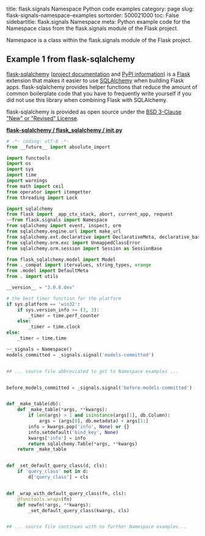 title: flask.signals Namespace Python code examples
category: page
slug: flask-signals-namespace-examples
sortorder: 500021000
toc: False
sidebartitle: flask.signals Namespace
meta: Python example code for the Namespace class from the flask.signals module of the Flask project.


Namespace is a class within the flask.signals module of the Flask project.


## Example 1 from flask-sqlalchemy
[flask-sqlalchemy](https://github.com/pallets/flask-sqlalchemy)
([project documentation](https://flask-sqlalchemy.palletsprojects.com/en/2.x/)
and
[PyPI information](https://pypi.org/project/Flask-SQLAlchemy/)) is a
[Flask](/flask.html) extension that makes it easier to use
[SQLAlchemy](/sqlalchemy.html) when building Flask apps. flask-sqlalchemy
provides helper functions that reduce the amount of common boilerplate
code that you have to frequently write yourself if you did not use this
library when combining Flask with SQLAlchemy.

flask-sqlalchemy is provided as open source under the
[BSD 3-Clause "New" or "Revised" License](https://github.com/pallets/flask-sqlalchemy/blob/master/LICENSE.rst).

[**flask-sqlalchemy / flask_sqlalchemy / __init__.py**](https://github.com/pallets/flask-sqlalchemy/blob/master/flask_sqlalchemy/./__init__.py)

```python
# -*- coding: utf-8 -*-
from __future__ import absolute_import

import functools
import os
import sys
import time
import warnings
from math import ceil
from operator import itemgetter
from threading import Lock

import sqlalchemy
from flask import _app_ctx_stack, abort, current_app, request
~~from flask.signals import Namespace
from sqlalchemy import event, inspect, orm
from sqlalchemy.engine.url import make_url
from sqlalchemy.ext.declarative import DeclarativeMeta, declarative_base
from sqlalchemy.orm.exc import UnmappedClassError
from sqlalchemy.orm.session import Session as SessionBase

from flask_sqlalchemy.model import Model
from ._compat import itervalues, string_types, xrange
from .model import DefaultMeta
from . import utils

__version__ = "3.0.0.dev"

# the best timer function for the platform
if sys.platform == 'win32':
    if sys.version_info >= (3, 3):
        _timer = time.perf_counter
    else:
        _timer = time.clock
else:
    _timer = time.time

~~_signals = Namespace()
models_committed = _signals.signal('models-committed')


## ... source file abbreviated to get to Namespace examples ...


before_models_committed = _signals.signal('before-models-committed')


def _make_table(db):
    def _make_table(*args, **kwargs):
        if len(args) > 1 and isinstance(args[1], db.Column):
            args = (args[0], db.metadata) + args[1:]
        info = kwargs.pop('info', None) or {}
        info.setdefault('bind_key', None)
        kwargs['info'] = info
        return sqlalchemy.Table(*args, **kwargs)
    return _make_table


def _set_default_query_class(d, cls):
    if 'query_class' not in d:
        d['query_class'] = cls


def _wrap_with_default_query_class(fn, cls):
    @functools.wraps(fn)
    def newfn(*args, **kwargs):
        _set_default_query_class(kwargs, cls)


## ... source file continues with no further Namespace examples...


```

